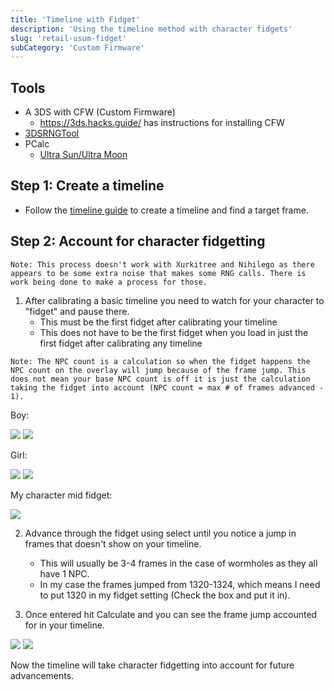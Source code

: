 ```yaml
---
title: 'Timeline with Fidget'
description: 'Using the timeline method with character fidgets'
slug: 'retail-usum-fidget'
subCategory: 'Custom Firmware'
---
```


## Tools

- A 3DS with CFW (Custom Firmware)
  - https://3ds.hacks.guide/ has instructions for installing CFW
- [3DSRNGTool](https://github.com/wwwwwwzx/3DSRNGTool/releases)
- PCalc
  - [Ultra Sun/Ultra Moon](https://pokemonrng.com/downloads/pcalc/pcalc-usum.zip)

## Step 1: Create a timeline

- Follow the [timeline guide](https://www.pokemonrng.com/retail-usum-timeline) to create a timeline and find a target frame.

## Step 2: Account for character fidgetting

```
Note: This process doesn't work with Xurkitree and Nihilego as there appears to be some extra noise that makes some RNG calls. There is work being done to make a process for those.
```

1. After calibrating a basic timeline you need to watch for your character to "fidget" and pause there.
   - This must be the first fidget after calibrating your timeline
   - This does not have to be the first fidget when you load in just the first fidget after calibrating any timeline

```
Note: The NPC count is a calculation so when the fidget happens the NPC count on the overlay will jump because of the frame jump. This does not mean your base NPC count is off it is just the calculation taking the fidget into account (NPC count = max # of frames advanced - 1).
```

Boy:

![](https://camo.githubusercontent.com/6319d400d9f87d6dceda41b36caad2bc2a03d905/68747470733a2f2f692e696d6775722e636f6d2f6d41794a3149372e676966) ![](https://camo.githubusercontent.com/dfd85f146d791e87030b5c402100fb64ea711837/68747470733a2f2f692e696d6775722e636f6d2f62587a704d42702e676966)

Girl:

![](https://camo.githubusercontent.com/783ad84d0ba843a82f8ceae7224f88d12278a35c/68747470733a2f2f692e696d6775722e636f6d2f637735787770432e676966) ![](https://camo.githubusercontent.com/4d46716f6dbda58e43acbb7a4837644e6b99bfd9/68747470733a2f2f692e696d6775722e636f6d2f4e6c78337278452e676966)

My character mid fidget:

![](https://i.imgur.com/lhAMvJk.png)

2. Advance through the fidget using select until you notice a jump in frames that doesn't show on your timeline.

   - This will usually be 3-4 frames in the case of wormholes as they all have 1 NPC.
   - In my case the frames jumped from 1320-1324, which means I need to put 1320 in my fidget setting (Check the box and put it in).

3. Once entered hit Calculate and you can see the frame jump accounted for in your timeline.

![](https://i.imgur.com/VtG9yur.jpg) ![](https://i.imgur.com/09VjphH.jpg)

Now the timeline will take character fidgetting into account for future advancements.